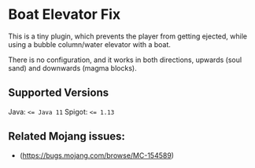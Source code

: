 # Boat Elevator Fix

This is a tiny plugin, which prevents the player from getting ejected, while using a bubble
column/water elevator with a boat.

There is no configuration, and it works in both directions,
upwards (soul sand) and downwards (magma blocks).

## Supported Versions

Java: ``<= Java 11``
Spigot: ``<= 1.13``

## Related Mojang issues:

- (https://bugs.mojang.com/browse/MC-154589)
